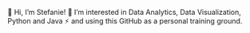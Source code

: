 👋 Hi, I’m Stefanie!
👀 I’m interested in Data Analytics, Data Visualization, Python and Java
⚡ and using this GitHub as a personal training ground.

<!---
StefanieSl/StefanieSl is a ✨ special ✨ repository because its `README.md` (this file) appears on your GitHub profile.
You can click the Preview link to take a look at your changes.
--->
